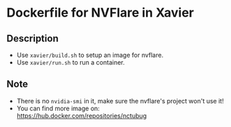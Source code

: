 # Dockerfile for NVFlare in Xavier

## Description
- Use `xavier/build.sh` to setup an image for nvflare.
- Use `xavier/run.sh` to run a container.

## Note
- There is no `nvidia-smi` in it, make sure the nvflare's project won't use it!
- You can find more image on: https://hub.docker.com/repositories/nctubug

